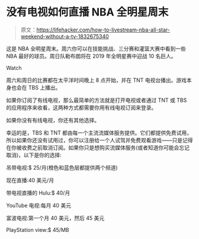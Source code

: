 # 没有电视如何直播 NBA 全明星周末

> 原文：<https://lifehacker.com/how-to-livestream-nba-all-star-weekend-without-a-tv-1832675340>

这是 NBA 全明星周末。周六你可以在技能挑战、三分赛和灌篮大赛中看到一些 NBA 最好的球员。周日队勒布朗将在 2019 年全明星赛中迎战 10 名巨人。

Watch

周六和周日的比赛都在太平洋时间晚上 8 点开始，并在 TNT 电视台播出。游戏本身也会在 TBS 上播出。

如果你订阅了有线电视，那么最简单的方法就是打开电视或者通过 TNT 或 TBS 的应用程序来收看，这两种方式都需要你用有线电视订阅来登录。

如果你没有有线电视，你还有其他选择。

幸运的是，TBS 和 TNT 都由每一个主流流媒体服务提供。它们都提供免费试用，所以如果你还没有试用过，你可以注册给一个人试驾并免费观看游戏——只是记得在你被收费之前取消订阅。如果你只是想购买流媒体服务(或者知道你可能会忘记取消)，以下是你的选择:

吊带电视:$ 25/月(橙色和蓝色层都提供两个频道)

现在直播:40 美元/月

带电视直播的 Hulu:$ 40/月

YouTube 电视:每月 40 美元

富波电视:第一个月 40 美元，然后 45 美元

PlayStation view:$ 45/MB
